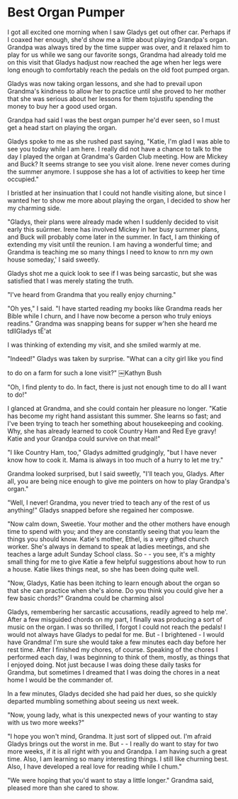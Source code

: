 Best Organ Pumper
=================

I got all excited one morning when I saw Gladys get out ofher car. Perhaps if I
coaxed her enough, she'd show me a little about playing Grandpa's organ. Grandpa was
always tired by the time supper was over, and it relaxed him to play for us while we
sang our favorite songs, Grandma had already told me on this visit that Gladys
hadjust now reached the age when her legs were long enough to comfortably reach the
pedals on the old foot pumped organ.

Gladys was now taking organ lessons, and she had to prevail upon Grandma's kindness
to allow her to practice until she proved to her mother that she was serious about
her lessons for them tojustifu spending the money to buy her a good used organ.

Grandpa had said I was the best organ pumper he'd ever seen, so I must get a head
start on playing the organ.

Gladys spoke to me as she rushed past saying, "Katie, I'm glad I was able to see you
today while I am here. I really did not have a chance to talk to the day I played the
organ at Grandma's Garden Club meeting. How are Mickey and Buck? It seems strange to
see you visit alone. Irene never comes during the summer anymore. I suppose she has a
lot of activities to keep her time occupied."

I bristled at her insinuation that I could not handle visiting alone, but since I
wanted her to show me more about playing the organ, I decided to show her my charming
side.

"Gladys, their plans were already made when I suddenly decided to visit early this
suûrmer. Irene has involved Mickey in her busy surnmer plans, and Buck will probably
come later in the summer. In fact, I am thinking of extending my visit until the
reunion. I am having a wonderful time; and Grandma is teaching me so many things I
need to know to nrn my own house someday,' I said sweetly.

Gladys shot me a quick look to see if I was being sarcastic, but she was satisfied
that I was merely stating the truth.

"I've heard from Grandma that you really enjoy churning."

"Oh yes," I said. "I have started reading my books like Grandma reads her Bible while
I churn, and I have now become a person who truly enioys readins." Grandma was
snapping beans for supper w'hen she heard me tdllGladys tË'at

I was thinking of extending my visit, and she smiled warmly at me.

"Indeed!" Gladys was taken by surprise. "What can a city girl like you find

to do on a farm for such a lone visit?" ￼Kathyn Bush

"Oh, I find plenty to do. In fact, there is just not enough time to do all I want to
do!"

I glanced at Grandma, and she could contain her pleasure no longer. "Katie has become
my right hand assistant this summer. She learns so fast; and I've been trying to
teach her something about housekeeping and cooking. Why, she has already learned to
cook Country Ham and Red Eye gravy! Katie and your Grandpa could survive on that
meal!"

"I like Country Ham, too," Gladys admitted grudgingly, "but I have never know how to
cook it. Mama is always in too much of a hurry to let me try."

Grandma looked surprised, but I said sweetly, "I'll teach you, Gladys. After all, you
are being nice enough to give me pointers on how to play Grandpa's organ."

"Well, I never! Grandma, you never tried to teach any of the rest of us anything!"
Gladys snapped before she regained her composwe.

"Now calm down, Sweetie. Your mother and the other mothers have enough time to spend
with you; and they are constantly seeing that you leam the things you should know.
Katie's mother, Ethel, is a very gifted church worker. She's always in demand to
speak at ladies meetings, and she teaches a large adult Sunday School class. So - -
you see, it's a mighty small thing for me to give Katie a few helpful suggestions
about how to run a house. Katie likes things neat, so she has been doing quite well.

"Now, Gladys, Katie has been itching to learn enough about the organ so that she can
practice when she's alone. Do you think you could give her a few basic chords?"
Grandma could be charming alsol

Gladys, remembering her sarcastic accusations, readily agreed to help me'. After a
few misguided chords on my part, I finally was producing a sort of music on the
organ. I was so thrilled, I forgot I could not reach the pedals! I would not always
have Gladys to pedal for me. But - I brightened - I would have Grandma! I'm sure she
would take a few minutes each day before her rest time. After I finished my chores,
of course. Speaking of the chores I performed each day, I was beginning to think of
them, mostly, as things that I enjoyed doing. Not just because I was doing these
daily tasks for Grandma, but sometimes I dreamed that I was doing the chores in a
neat home I would be the commander of.

In a few minutes, Gladys decided she had paid her dues, so she quickly departed
mumbling something about seeing us next week.

"Now, young lady, what is this unexpected news of your wanting to stay with us two
more weeks?"

"I hope you won't mind, Grandma. It just sort of slipped out. I'm afraid Gladys
brings out the worst in me. But - - I really do want to stay for two more weeks, if
it is all right with you and Grandpa. I am having such a great time. Also, I am
learning so many interesting things. I still like churning best. Also, I have
developed a real love for reading while I chum."

"We were hoping that you'd want to stay a little longer." Grandma said, pleased more
than she cared to show.
